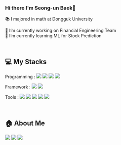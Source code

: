### Hi there I'm Seong-un Baek👋

<!--
**rushandgg/rushandgg** is a ✨ _special_ ✨ repository because its `README.md` (this file) appears on your GitHub profile.

Here are some ideas to get you started:

- 

- 💬 Ask me about bso9419@gmail.com
- 📫 How to reach me: ...
- 😄 Pronouns: ...
- ⚡ Fun fact: ...

--> 📚 I majored in math at Dongguk University
🔭 I’m currently working on Financial Engineering Team<br/>
🌱 I’m currently learning ML for Stock Prediction

<br/>

## 💻 My Stacks<br/>
Programming :
<a href="https://www.python.org" target="_blank"><img src="https://img.shields.io/badge/Python-3776AB?style=flat-square&logo=Python&logoColor=white"/></a>
<a href="https://docs.microsoft.com/ko-kr/dotnet/csharp/" target="_blank"><img src="https://img.shields.io/badge/C Sharp-239120?style=flat-square&logo=C Sharp&logoColor=white"/></a>
<a href="https://www.oracle.com/kr/index.html" target="_blank"><img src="https://img.shields.io/badge/Oracle-F80000?style=flat-square&logo=Oracle&logoColor=white"/></a>
<a href="https://www.mysql.com/" target="_blank"><img src="https://img.shields.io/badge/MySQL-4479A1?style=flat-square&logo=MySQL&logoColor=white"/></a>

Framework : 
<a href="https://docs.microsoft.com/ko-kr/dotnet/" target="_blank"><img src="https://img.shields.io/badge/.Net-512BD4?style=flat-square&logo=.Net&logoColor=white"/></a>
<a href="https://www.tensorflow.org" target="_blank"><img src="https://img.shields.io/badge/TensorFlow-FF6F00?style=flat-square&logo=TensorFlow&logoColor=white"/></a>

Tools :
<a href="https://visualstudio.microsoft.com/" target="_blank"><img src="https://img.shields.io/badge/Visual Studio-5C2D91?style=flat-square&logo=Visual Studio&logoColor=white"/></a>
<a href="https://visualstudio.microsoft.com/" target="_blank"><img src="https://img.shields.io/badge/Visual Studio Code-007ACC?style=flat-square&logo=Visual Studio Code&logoColor=white"/></a>
<a href="https://www.docker.com" target="_blank"><img src="https://img.shields.io/badge/Docker-2496ED?style=flat-square&logo=Docker&logoColor=white"/></a>
<a href="https://jupyter.org/" target="_blank"><img src="https://img.shields.io/badge/Jupyter-F37626?style=flat-square&logo=Jupyter&logoColor=white"/></a>
<a href="https://www.anaconda.com/" target="_blank"><img src="https://img.shields.io/badge/Anaconda-44A833?style=flat-square&logo=Anaconda&logoColor=white"/></a>

<br/>

## 🏠 About Me
<a href="https://www.notion.so/Profile-0c3ccc8cb3774e78b66696e12ab1800a" target="_blank"><img src="https://img.shields.io/badge/Portfolio-000000?style=flat-square&logo=Notion&logoColor=white"/></a>
<a href="bso9419@gmail.com" target="_blank"><img src="https://img.shields.io/badge/Gmail-EA4335?style=flat-square&logo=Gmail&logoColor=white"/></a>
<a href="https://hits.seeyoufarm.com"><img src="https://hits.seeyoufarm.com/api/count/incr/badge.svg?url=https%3A%2F%2Fgithub.com%2Frushandgg&count_bg=%23FFBC27&title_bg=%23555555&icon=github.svg&icon_color=%23E7E7E7&title=Github&edge_flat=false"/></a>

<br/>
